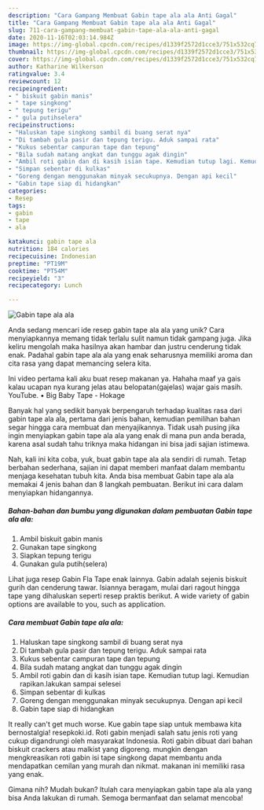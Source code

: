 ```yaml
---
description: "Cara Gampang Membuat Gabin tape ala ala Anti Gagal"
title: "Cara Gampang Membuat Gabin tape ala ala Anti Gagal"
slug: 711-cara-gampang-membuat-gabin-tape-ala-ala-anti-gagal
date: 2020-11-16T02:03:14.984Z
image: https://img-global.cpcdn.com/recipes/d1339f2572d1cce3/751x532cq70/gabin-tape-ala-ala-foto-resep-utama.jpg
thumbnail: https://img-global.cpcdn.com/recipes/d1339f2572d1cce3/751x532cq70/gabin-tape-ala-ala-foto-resep-utama.jpg
cover: https://img-global.cpcdn.com/recipes/d1339f2572d1cce3/751x532cq70/gabin-tape-ala-ala-foto-resep-utama.jpg
author: Katharine Wilkerson
ratingvalue: 3.4
reviewcount: 12
recipeingredient:
- " biskuit gabin manis"
- " tape singkong"
- " tepung terigu"
- " gula putihselera"
recipeinstructions:
- "Haluskan tape singkong sambil di buang serat nya"
- "Di tambah gula pasir dan tepung terigu. Aduk sampai rata"
- "Kukus sebentar campuran tape dan tepung"
- "Bila sudah matang angkat dan tunggu agak dingin"
- "Ambil roti gabin dan di kasih isian tape. Kemudian tutup lagi. Kemudian rapikan.lakukan sampai selesei"
- "Simpan sebentar di kulkas"
- "Goreng dengan menggunakan minyak secukupnya. Dengan api kecil"
- "Gabin tape siap di hidangkan"
categories:
- Resep
tags:
- gabin
- tape
- ala

katakunci: gabin tape ala 
nutrition: 184 calories
recipecuisine: Indonesian
preptime: "PT19M"
cooktime: "PT54M"
recipeyield: "3"
recipecategory: Lunch

---
```



![Gabin tape ala ala](https://img-global.cpcdn.com/recipes/d1339f2572d1cce3/751x532cq70/gabin-tape-ala-ala-foto-resep-utama.jpg)

Anda sedang mencari ide resep gabin tape ala ala yang unik? Cara menyiapkannya memang tidak terlalu sulit namun tidak gampang juga. Jika keliru mengolah maka hasilnya akan hambar dan justru cenderung tidak enak. Padahal gabin tape ala ala yang enak seharusnya memiliki aroma dan cita rasa yang dapat memancing selera kita.

Ini video pertama kali aku buat resep makanan ya. Hahaha maaf ya gais kalau ucapan nya kurang jelas atau belopatan(gajelas) wajar gais masih. YouTube. • Big Baby Tape - Hokage

Banyak hal yang sedikit banyak berpengaruh terhadap kualitas rasa dari gabin tape ala ala, pertama dari jenis bahan, kemudian pemilihan bahan segar hingga cara membuat dan menyajikannya. Tidak usah pusing jika ingin menyiapkan gabin tape ala ala yang enak di mana pun anda berada, karena asal sudah tahu triknya maka hidangan ini bisa jadi sajian istimewa.


Nah, kali ini kita coba, yuk, buat gabin tape ala ala sendiri di rumah. Tetap berbahan sederhana, sajian ini dapat memberi manfaat dalam membantu menjaga kesehatan tubuh kita. Anda bisa membuat Gabin tape ala ala memakai 4 jenis bahan dan 8 langkah pembuatan. Berikut ini cara dalam menyiapkan hidangannya.

<!--inarticleads1-->

##### Bahan-bahan dan bumbu yang digunakan dalam pembuatan Gabin tape ala ala:

1. Ambil  biskuit gabin manis
1. Gunakan  tape singkong
1. Siapkan  tepung terigu
1. Gunakan  gula putih(selera)


Lihat juga resep Gabin Fla Tape enak lainnya. Gabin adalah sejenis biskuit gurih dan cenderung tawar. Isiannya beragam, mulai dari ragout hingga tape yang dihaluskan seperti resep praktis berikut. A wide variety of gabin options are available to you, such as application. 

<!--inarticleads2-->

##### Cara membuat Gabin tape ala ala:

1. Haluskan tape singkong sambil di buang serat nya
1. Di tambah gula pasir dan tepung terigu. Aduk sampai rata
1. Kukus sebentar campuran tape dan tepung
1. Bila sudah matang angkat dan tunggu agak dingin
1. Ambil roti gabin dan di kasih isian tape. Kemudian tutup lagi. Kemudian rapikan.lakukan sampai selesei
1. Simpan sebentar di kulkas
1. Goreng dengan menggunakan minyak secukupnya. Dengan api kecil
1. Gabin tape siap di hidangkan


It really can&#39;t get much worse. Kue gabin tape siap untuk membawa kita bernostalgia! resepkoki.id. Roti gabin menjadi salah satu jenis roti yang cukup digandrungi oleh masyarakat Indonesia. Roti gabin dibuat dari bahan biskuit crackers atau malkist yang digoreng. mungkin dengan mengkreasikan roti gabin isi tape singkong dapat membantu anda mendapatkan cemilan yang murah dan nikmat. makanan ini memiliki rasa yang enak. 

Gimana nih? Mudah bukan? Itulah cara menyiapkan gabin tape ala ala yang bisa Anda lakukan di rumah. Semoga bermanfaat dan selamat mencoba!
